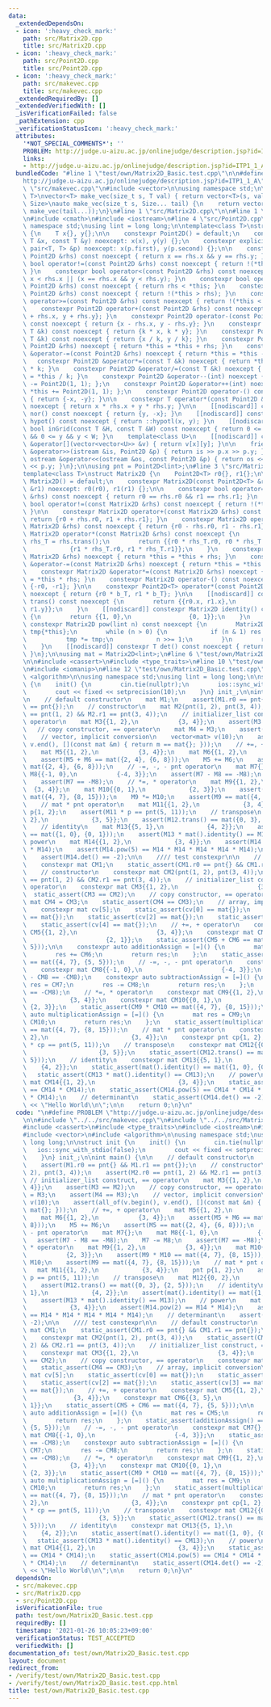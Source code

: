 ```yaml
---
data:
  _extendedDependsOn:
  - icon: ':heavy_check_mark:'
    path: src/Matrix2D.cpp
    title: src/Matrix2D.cpp
  - icon: ':heavy_check_mark:'
    path: src/Point2D.cpp
    title: src/Point2D.cpp
  - icon: ':heavy_check_mark:'
    path: src/makevec.cpp
    title: src/makevec.cpp
  _extendedRequiredBy: []
  _extendedVerifiedWith: []
  _isVerificationFailed: false
  _pathExtension: cpp
  _verificationStatusIcon: ':heavy_check_mark:'
  attributes:
    '*NOT_SPECIAL_COMMENTS*': ''
    PROBLEM: http://judge.u-aizu.ac.jp/onlinejudge/description.jsp?id=ITP1_1_A
    links:
    - http://judge.u-aizu.ac.jp/onlinejudge/description.jsp?id=ITP1_1_A
  bundledCode: "#line 1 \"test/own/Matrix2D_Basic.test.cpp\"\n\n#define PROBLEM \"\
    http://judge.u-aizu.ac.jp/onlinejudge/description.jsp?id=ITP1_1_A\"\n\n#line 1\
    \ \"src/makevec.cpp\"\n#include <vector>\n\nusing namespace std;\n\ntemplate<class\
    \ T>\nvector<T> make_vec(size_t s, T val) { return vector<T>(s, val); }\ntemplate<class...\
    \ Size>\nauto make_vec(size_t s, Size... tail) {\n    return vector<decltype(make_vec(tail...))>(s,\
    \ make_vec(tail...));\n}\n#line 1 \"src/Matrix2D.cpp\"\n\n#line 1 \"src/Point2D.cpp\"\
    \n#include <cmath>\n#include <iostream>\n#line 4 \"src/Point2D.cpp\"\n\nusing\
    \ namespace std;\nusing lint = long long;\n\ntemplate<class T>\nstruct Point2D\
    \ {\n    T x{}, y{};\n\n    constexpr Point2D() = default;\n    constexpr Point2D(const\
    \ T &x, const T &y) noexcept: x(x), y(y) {};\n    constexpr explicit Point2D(const\
    \ pair<T, T> &p) noexcept: x(p.first), y(p.second) {};\n\n    constexpr bool operator==(const\
    \ Point2D &rhs) const noexcept { return x == rhs.x && y == rhs.y; }\n    constexpr\
    \ bool operator!=(const Point2D &rhs) const noexcept { return !(*this == rhs);\
    \ }\n    constexpr bool operator<(const Point2D &rhs) const noexcept { return\
    \ x < rhs.x || (x == rhs.x && y < rhs.y); }\n    constexpr bool operator>(const\
    \ Point2D &rhs) const noexcept { return rhs < *this; }\n    constexpr bool operator<=(const\
    \ Point2D &rhs) const noexcept { return !(*this > rhs); }\n    constexpr bool\
    \ operator>=(const Point2D &rhs) const noexcept { return !(*this < rhs); }\n\n\
    \    constexpr Point2D operator+(const Point2D &rhs) const noexcept { return {x\
    \ + rhs.x, y + rhs.y}; }\n    constexpr Point2D operator-(const Point2D &rhs)\
    \ const noexcept { return {x - rhs.x, y - rhs.y}; }\n    constexpr Point2D operator*(const\
    \ T &k) const noexcept { return {k * x, k * y}; }\n    constexpr Point2D operator/(const\
    \ T &k) const noexcept { return {x / k, y / k}; }\n    constexpr Point2D &operator+=(const\
    \ Point2D &rhs) noexcept { return *this = *this + rhs; }\n    constexpr Point2D\
    \ &operator-=(const Point2D &rhs) noexcept { return *this = *this - rhs; }\n \
    \   constexpr Point2D &operator*=(const T &k) noexcept { return *this = *this\
    \ * k; }\n    constexpr Point2D &operator/=(const T &k) noexcept { return *this\
    \ = *this / k; }\n    constexpr Point2D &operator--(int) noexcept { return *this\
    \ -= Point2D(1, 1); };\n    constexpr Point2D &operator++(int) noexcept { return\
    \ *this += Point2D(1, 1); };\n    constexpr Point2D operator-() const noexcept\
    \ { return {-x, -y}; }\n\n    constexpr T operator*(const Point2D &rhs) const\
    \ noexcept { return x * rhs.x + y * rhs.y; }\n\n    [[nodiscard]] constexpr Point2D\
    \ nor() const noexcept { return {y, -x}; }\n    [[nodiscard]] constexpr long double\
    \ hypot() const noexcept { return ::hypotl(x, y); }\n    [[nodiscard]] constexpr\
    \ bool inGrid(const T &H, const T &W) const noexcept { return 0 <= x && x < H\
    \ && 0 <= y && y < W; }\n    template<class U>\n    [[nodiscard]] constexpr U\
    \ &operator[](vector<vector<U>> &v) { return v[x][y]; }\n\n    friend istream\
    \ &operator>>(istream &is, Point2D &p) { return is >> p.x >> p.y; }\n    friend\
    \ ostream &operator<<(ostream &os, const Point2D &p) { return os << p.x << ' '\
    \ << p.y; }\n};\n\nusing pnt = Point2D<lint>;\n#line 3 \"src/Matrix2D.cpp\"\n\n\
    template<class T>\nstruct Matrix2D {\n    Point2D<T> r0{}, r1{};\n\n    constexpr\
    \ Matrix2D() = default;\n    constexpr Matrix2D(const Point2D<T> &r0, const Point2D<T>\
    \ &r1) noexcept: r0(r0), r1(r1) {};\n\n    constexpr bool operator==(const Matrix2D\
    \ &rhs) const noexcept { return r0 == rhs.r0 && r1 == rhs.r1; }\n    constexpr\
    \ bool operator!=(const Matrix2D &rhs) const noexcept { return !(*this == rhs);\
    \ }\n\n    constexpr Matrix2D operator+(const Matrix2D &rhs) const noexcept {\
    \ return {r0 + rhs.r0, r1 + rhs.r1}; }\n    constexpr Matrix2D operator-(const\
    \ Matrix2D &rhs) const noexcept { return {r0 - rhs.r0, r1 - rhs.r1}; }\n    constexpr\
    \ Matrix2D operator*(const Matrix2D &rhs) const noexcept {\n        const Matrix2D\
    \ rhs_T = rhs.trans();\n        return {{r0 * rhs_T.r0, r0 * rhs_T.r1},\n    \
    \            {r1 * rhs_T.r0, r1 * rhs_T.r1}};\n    }\n    constexpr Matrix2D &operator+=(const\
    \ Matrix2D &rhs) noexcept { return *this = *this + rhs; }\n    constexpr Matrix2D\
    \ &operator-=(const Matrix2D &rhs) noexcept { return *this = *this - rhs; }\n\
    \    constexpr Matrix2D &operator*=(const Matrix2D &rhs) noexcept { return *this\
    \ = *this * rhs; }\n    constexpr Matrix2D operator-() const noexcept { return\
    \ {-r0, -r1}; }\n\n    constexpr Point2D<T> operator*(const Point2D<T> &b_T) const\
    \ noexcept { return {r0 * b_T, r1 * b_T}; }\n\n    [[nodiscard]] constexpr Matrix2D\
    \ trans() const noexcept {\n        return {{r0.x, r1.x},\n                {r0.y,\
    \ r1.y}};\n    }\n    [[nodiscard]] constexpr Matrix2D identity() const noexcept\
    \ {\n        return {{1, 0},\n                {0, 1}};\n    }\n    [[nodiscard]]\
    \ constexpr Matrix2D pow(lint n) const noexcept {\n        Matrix2D res{Matrix2D().identity()},\
    \ tmp{*this};\n        while (n > 0) {\n            if (n & 1) res *= tmp;\n \
    \           tmp *= tmp;\n            n >>= 1;\n        }\n        return res;\n\
    \    }\n    [[nodiscard]] constexpr T det() const noexcept { return r0 * r1.nor();\
    \ }\n};\n\nusing mat = Matrix2D<lint>;\n#line 6 \"test/own/Matrix2D_Basic.test.cpp\"\
    \n\n#include <cassert>\n#include <type_traits>\n#line 10 \"test/own/Matrix2D_Basic.test.cpp\"\
    \n#include <iomanip>\n#line 12 \"test/own/Matrix2D_Basic.test.cpp\"\n#include\
    \ <algorithm>\n\nusing namespace std;\nusing lint = long long;\n\nstruct init\
    \ {\n    init() {\n        cin.tie(nullptr);\n        ios::sync_with_stdio(false);\n\
    \        cout << fixed << setprecision(10);\n    }\n} init_;\n\nint main() {\n\
    \n    // default constructor\n    mat M1;\n    assert(M1.r0 == pnt{} && M1.r1\
    \ == pnt{});\n    // constructor\n    mat M2(pnt(1, 2), pnt(3, 4));\n    assert(M2.r0\
    \ == pnt(1, 2) && M2.r1 == pnt(3, 4));\n    // initializer_list construct, ==\
    \ operator\n    mat M3{{1, 2},\n           {3, 4}};\n    assert(M3 == M2);\n \
    \   // copy constructor, == operator\n    mat M4 = M3;\n    assert(M4 == M3);\n\
    \    // vector, implicit conversion\n    vector<mat> v(10);\n    assert(all_of(v.begin(),\
    \ v.end(), [](const mat &m) { return m == mat{}; }));\n    // +=, + operator\n\
    \    mat M5{{1, 2},\n           {3, 4}};\n    mat M6{{1, 2},\n           {3, 4}};\n\
    \    assert(M5 + M6 == mat({2, 4}, {6, 8}));\n    M5 += M6;\n    assert(M5 ==\
    \ mat({2, 4}, {6, 8}));\n    // -=, -, - pnt operator\n    mat M7{};\n    mat\
    \ M8{{-1, 0},\n           {-4, 3}};\n    assert(M7 - M8 == -M8);\n    M7 -= M8;\n\
    \    assert(M7 == -M8);\n    // *=, * operator\n    mat M9{{1, 2},\n         \
    \  {3, 4}};\n    mat M10{{0, 1},\n            {2, 3}};\n    assert(M9 * M10 ==\
    \ mat({4, 7}, {8, 15}));\n    M9 *= M10;\n    assert(M9 == mat({4, 7}, {8, 15}));\n\
    \    // mat * pnt operator\n    mat M11{{1, 2},\n            {3, 4}};\n    pnt\
    \ p{1, 2};\n    assert(M11 * p == pnt(5, 11));\n    // transpose\n    mat M12{{0,\
    \ 2},\n            {3, 5}};\n    assert(M12.trans() == mat({0, 3}, {2, 5}));\n\
    \    // identity\n    mat M13{{5, 1},\n            {4, 2}};\n    assert(mat().identity()\
    \ == mat({1, 0}, {0, 1}));\n    assert(M13 * mat().identity() == M13);\n    //\
    \ power\n    mat M14{{1, 2},\n            {3, 4}};\n    assert(M14.pow(2) == M14\
    \ * M14);\n    assert(M14.pow(5) == M14 * M14 * M14 * M14 * M14);\n    // determinant\n\
    \    assert(M14.det() == -2);\n\n    //// test constexpr\n\n    // default constructor\n\
    \    constexpr mat CM1;\n    static_assert(CM1.r0 == pnt{} && CM1.r1 == pnt{});\n\
    \    // constructor\n    constexpr mat CM2(pnt(1, 2), pnt(3, 4));\n    static_assert(CM2.r0\
    \ == pnt(1, 2) && CM2.r1 == pnt(3, 4));\n    // initializer_list construct, ==\
    \ operator\n    constexpr mat CM3{{1, 2},\n                      {3, 4}};\n  \
    \  static_assert(CM3 == CM2);\n    // copy constructor, == operator\n    constexpr\
    \ mat CM4 = CM3;\n    static_assert(CM4 == CM3);\n    // array, implicit conversion\n\
    \    constexpr mat cv[5];\n    static_assert(cv[0] == mat{});\n    static_assert(cv[1]\
    \ == mat{});\n    static_assert(cv[2] == mat{});\n    static_assert(cv[3] == mat{});\n\
    \    static_assert(cv[4] == mat{});\n    // +=, + operator\n    constexpr mat\
    \ CM5{{1, 2},\n                      {3, 4}};\n    constexpr mat CM6{{3, 5},\n\
    \                      {2, 1}};\n    static_assert(CM5 + CM6 == mat({4, 7}, {5,\
    \ 5}));\n\n    constexpr auto additionAssign = [=]() {\n        mat res = CM5;\n\
    \        res += CM6;\n        return res;\n    };\n    static_assert(additionAssign()\
    \ == mat({4, 7}, {5, 5}));\n    // -=, -, - pnt operator\n    constexpr mat CM7{};\n\
    \    constexpr mat CM8{{-1, 0},\n                      {-4, 3}};\n    static_assert(CM7\
    \ - CM8 == -CM8);\n    constexpr auto subtractionAssign = [=]() {\n        mat\
    \ res = CM7;\n        res -= CM8;\n        return res;\n    };\n    static_assert(subtractionAssign()\
    \ == -CM8);\n    // *=, * operator\n    constexpr mat CM9{{1, 2},\n          \
    \            {3, 4}};\n    constexpr mat CM10{{0, 1},\n                      \
    \ {2, 3}};\n    static_assert(CM9 * CM10 == mat({4, 7}, {8, 15}));\n    constexpr\
    \ auto multiplicationAssign = [=]() {\n        mat res = CM9;\n        res *=\
    \ CM10;\n        return res;\n    };\n    static_assert(multiplicationAssign()\
    \ == mat({4, 7}, {8, 15}));\n    // mat * pnt operator\n    constexpr mat CM11{{1,\
    \ 2},\n                       {3, 4}};\n    constexpr pnt cp{1, 2};\n    static_assert(CM11\
    \ * cp == pnt(5, 11));\n    // transpose\n    constexpr mat CM12{{0, 2},\n   \
    \                    {3, 5}};\n    static_assert(CM12.trans() == mat({0, 3}, {2,\
    \ 5}));\n    // identity\n    constexpr mat CM13{{5, 1},\n                   \
    \    {4, 2}};\n    static_assert(mat().identity() == mat({1, 0}, {0, 1}));\n \
    \   static_assert(CM13 * mat().identity() == CM13);\n    // power\n    constexpr\
    \ mat CM14{{1, 2},\n                       {3, 4}};\n    static_assert(CM14.pow(2)\
    \ == CM14 * CM14);\n    static_assert(CM14.pow(5) == CM14 * CM14 * CM14 * CM14\
    \ * CM14);\n    // determinant\n    static_assert(CM14.det() == -2);\n\n    cout\
    \ << \"Hello World\\n\";\n\n    return 0;\n}\n"
  code: "\n#define PROBLEM \"http://judge.u-aizu.ac.jp/onlinejudge/description.jsp?id=ITP1_1_A\"\
    \n\n#include \"../../src/makevec.cpp\"\n#include \"../../src/Matrix2D.cpp\"\n\n\
    #include <cassert>\n#include <type_traits>\n#include <iostream>\n#include <iomanip>\n\
    #include <vector>\n#include <algorithm>\n\nusing namespace std;\nusing lint =\
    \ long long;\n\nstruct init {\n    init() {\n        cin.tie(nullptr);\n     \
    \   ios::sync_with_stdio(false);\n        cout << fixed << setprecision(10);\n\
    \    }\n} init_;\n\nint main() {\n\n    // default constructor\n    mat M1;\n\
    \    assert(M1.r0 == pnt{} && M1.r1 == pnt{});\n    // constructor\n    mat M2(pnt(1,\
    \ 2), pnt(3, 4));\n    assert(M2.r0 == pnt(1, 2) && M2.r1 == pnt(3, 4));\n   \
    \ // initializer_list construct, == operator\n    mat M3{{1, 2},\n           {3,\
    \ 4}};\n    assert(M3 == M2);\n    // copy constructor, == operator\n    mat M4\
    \ = M3;\n    assert(M4 == M3);\n    // vector, implicit conversion\n    vector<mat>\
    \ v(10);\n    assert(all_of(v.begin(), v.end(), [](const mat &m) { return m ==\
    \ mat{}; }));\n    // +=, + operator\n    mat M5{{1, 2},\n           {3, 4}};\n\
    \    mat M6{{1, 2},\n           {3, 4}};\n    assert(M5 + M6 == mat({2, 4}, {6,\
    \ 8}));\n    M5 += M6;\n    assert(M5 == mat({2, 4}, {6, 8}));\n    // -=, -,\
    \ - pnt operator\n    mat M7{};\n    mat M8{{-1, 0},\n           {-4, 3}};\n \
    \   assert(M7 - M8 == -M8);\n    M7 -= M8;\n    assert(M7 == -M8);\n    // *=,\
    \ * operator\n    mat M9{{1, 2},\n           {3, 4}};\n    mat M10{{0, 1},\n \
    \           {2, 3}};\n    assert(M9 * M10 == mat({4, 7}, {8, 15}));\n    M9 *=\
    \ M10;\n    assert(M9 == mat({4, 7}, {8, 15}));\n    // mat * pnt operator\n \
    \   mat M11{{1, 2},\n            {3, 4}};\n    pnt p{1, 2};\n    assert(M11 *\
    \ p == pnt(5, 11));\n    // transpose\n    mat M12{{0, 2},\n            {3, 5}};\n\
    \    assert(M12.trans() == mat({0, 3}, {2, 5}));\n    // identity\n    mat M13{{5,\
    \ 1},\n            {4, 2}};\n    assert(mat().identity() == mat({1, 0}, {0, 1}));\n\
    \    assert(M13 * mat().identity() == M13);\n    // power\n    mat M14{{1, 2},\n\
    \            {3, 4}};\n    assert(M14.pow(2) == M14 * M14);\n    assert(M14.pow(5)\
    \ == M14 * M14 * M14 * M14 * M14);\n    // determinant\n    assert(M14.det() ==\
    \ -2);\n\n    //// test constexpr\n\n    // default constructor\n    constexpr\
    \ mat CM1;\n    static_assert(CM1.r0 == pnt{} && CM1.r1 == pnt{});\n    // constructor\n\
    \    constexpr mat CM2(pnt(1, 2), pnt(3, 4));\n    static_assert(CM2.r0 == pnt(1,\
    \ 2) && CM2.r1 == pnt(3, 4));\n    // initializer_list construct, == operator\n\
    \    constexpr mat CM3{{1, 2},\n                      {3, 4}};\n    static_assert(CM3\
    \ == CM2);\n    // copy constructor, == operator\n    constexpr mat CM4 = CM3;\n\
    \    static_assert(CM4 == CM3);\n    // array, implicit conversion\n    constexpr\
    \ mat cv[5];\n    static_assert(cv[0] == mat{});\n    static_assert(cv[1] == mat{});\n\
    \    static_assert(cv[2] == mat{});\n    static_assert(cv[3] == mat{});\n    static_assert(cv[4]\
    \ == mat{});\n    // +=, + operator\n    constexpr mat CM5{{1, 2},\n         \
    \             {3, 4}};\n    constexpr mat CM6{{3, 5},\n                      {2,\
    \ 1}};\n    static_assert(CM5 + CM6 == mat({4, 7}, {5, 5}));\n\n    constexpr\
    \ auto additionAssign = [=]() {\n        mat res = CM5;\n        res += CM6;\n\
    \        return res;\n    };\n    static_assert(additionAssign() == mat({4, 7},\
    \ {5, 5}));\n    // -=, -, - pnt operator\n    constexpr mat CM7{};\n    constexpr\
    \ mat CM8{{-1, 0},\n                      {-4, 3}};\n    static_assert(CM7 - CM8\
    \ == -CM8);\n    constexpr auto subtractionAssign = [=]() {\n        mat res =\
    \ CM7;\n        res -= CM8;\n        return res;\n    };\n    static_assert(subtractionAssign()\
    \ == -CM8);\n    // *=, * operator\n    constexpr mat CM9{{1, 2},\n          \
    \            {3, 4}};\n    constexpr mat CM10{{0, 1},\n                      \
    \ {2, 3}};\n    static_assert(CM9 * CM10 == mat({4, 7}, {8, 15}));\n    constexpr\
    \ auto multiplicationAssign = [=]() {\n        mat res = CM9;\n        res *=\
    \ CM10;\n        return res;\n    };\n    static_assert(multiplicationAssign()\
    \ == mat({4, 7}, {8, 15}));\n    // mat * pnt operator\n    constexpr mat CM11{{1,\
    \ 2},\n                       {3, 4}};\n    constexpr pnt cp{1, 2};\n    static_assert(CM11\
    \ * cp == pnt(5, 11));\n    // transpose\n    constexpr mat CM12{{0, 2},\n   \
    \                    {3, 5}};\n    static_assert(CM12.trans() == mat({0, 3}, {2,\
    \ 5}));\n    // identity\n    constexpr mat CM13{{5, 1},\n                   \
    \    {4, 2}};\n    static_assert(mat().identity() == mat({1, 0}, {0, 1}));\n \
    \   static_assert(CM13 * mat().identity() == CM13);\n    // power\n    constexpr\
    \ mat CM14{{1, 2},\n                       {3, 4}};\n    static_assert(CM14.pow(2)\
    \ == CM14 * CM14);\n    static_assert(CM14.pow(5) == CM14 * CM14 * CM14 * CM14\
    \ * CM14);\n    // determinant\n    static_assert(CM14.det() == -2);\n\n    cout\
    \ << \"Hello World\\n\";\n\n    return 0;\n}\n"
  dependsOn:
  - src/makevec.cpp
  - src/Matrix2D.cpp
  - src/Point2D.cpp
  isVerificationFile: true
  path: test/own/Matrix2D_Basic.test.cpp
  requiredBy: []
  timestamp: '2021-01-26 10:05:23+09:00'
  verificationStatus: TEST_ACCEPTED
  verifiedWith: []
documentation_of: test/own/Matrix2D_Basic.test.cpp
layout: document
redirect_from:
- /verify/test/own/Matrix2D_Basic.test.cpp
- /verify/test/own/Matrix2D_Basic.test.cpp.html
title: test/own/Matrix2D_Basic.test.cpp
---
```

